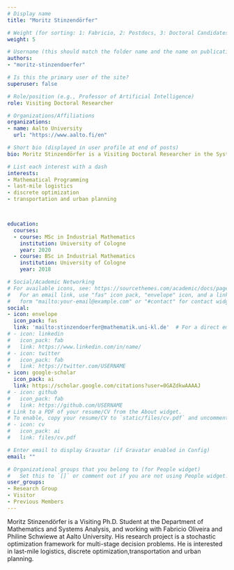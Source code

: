 ```yaml
---
# Display name
title: "Moritz Stinzendörfer"

# Weight (for sorting: 1: Fabricio, 2: Postdocs, 3: Doctoral Candidates, 4: Research Assistants)
weight: 5

# Username (this should match the folder name and the name on publications)
authors:
- "moritz-stinzendoerfer"

# Is this the primary user of the site?
superuser: false

# Role/position (e.g., Professor of Artificial Intelligence)
role: Visiting Doctoral Researcher

# Organizations/Affiliations
organizations:
- name: Aalto University
  url: "https://www.aalto.fi/en"

# Short bio (displayed in user profile at end of posts)
bio: Moritz Stinzendörfer is a Visiting Doctoral Researcher in the Systems Analysis Laboratory in Aalto University.

# List each interest with a dash
interests:
- Mathematical Programming
- last-mile logistics
- discrete optimization
- transportation and urban planning



education:
  courses:
  - course: MSc in Industrial Mathematics
    institution: University of Cologne
    year: 2020
  - course: BSc in Industrial Mathematics
    institution: University of Cologne
    year: 2018

# Social/Academic Networking
# For available icons, see: https://sourcethemes.com/academic/docs/page-builder/#icons
#   For an email link, use "fas" icon pack, "envelope" icon, and a link in the
#   form "mailto:your-email@example.com" or "#contact" for contact widget.
social:
- icon: envelope
  icon_pack: fas
  link: 'mailto:stinzendoerfer@mathematik.uni-kl.de'  # For a direct email link, use "mailto:test@example.org".
# - icon: linkedin
#   icon_pack: fab
#   link: https://www.linkedin.com/in/name/
# - icon: twitter
#   icon_pack: fab
#   link: https://twitter.com/USERNAME
- icon: google-scholar
  icon_pack: ai
  link: https://scholar.google.com/citations?user=0GAZdkwAAAAJ
# - icon: github
#   icon_pack: fab
#   link: https://github.com/USERNAME
# Link to a PDF of your resume/CV from the About widget.
# To enable, copy your resume/CV to `static/files/cv.pdf` and uncomment the lines below.
# - icon: cv
#   icon_pack: ai
#   link: files/cv.pdf

# Enter email to display Gravatar (if Gravatar enabled in Config)
email: ""

# Organizational groups that you belong to (for People widget)
#   Set this to `[]` or comment out if you are not using People widget.
user_groups:
- Research Group
- Visitor
- Previous Members
---
```


Moritz Stinzendörfer is a Visiting Ph.D. Student at the Department of Mathematics and Systems Analysis, and working with Fabricio Oliveira and Philine Schwiewe at Aalto University. His research project is a stochastic optimization framework for multi-stage decision problems. He is interested in last-mile logistics, discrete optimization,transportation and urban planning.

